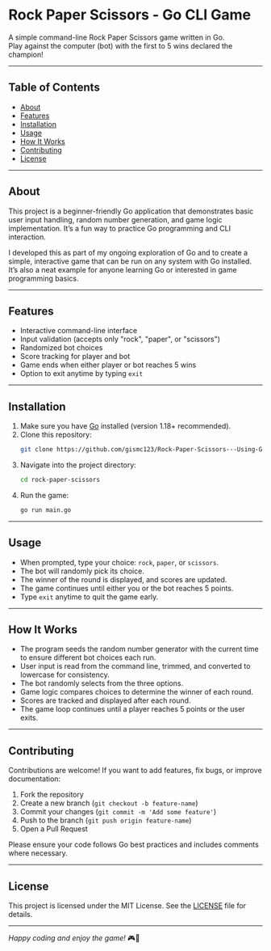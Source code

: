 # Rock Paper Scissors - Go CLI Game

A simple command-line Rock Paper Scissors game written in Go.  
Play against the computer (bot) with the first to 5 wins declared the champion!

---

## Table of Contents

- [About](#about)  
- [Features](#features)  
- [Installation](#installation)  
- [Usage](#usage)  
- [How It Works](#how-it-works)  
- [Contributing](#contributing)  
- [License](#license)  

---

## About

This project is a beginner-friendly Go application that demonstrates basic user input handling, random number generation, and game logic implementation. It’s a fun way to practice Go programming and CLI interaction.

I developed this as part of my ongoing exploration of Go and to create a simple, interactive game that can be run on any system with Go installed. It’s also a neat example for anyone learning Go or interested in game programming basics.

---

## Features

- Interactive command-line interface  
- Input validation (accepts only "rock", "paper", or "scissors")  
- Randomized bot choices  
- Score tracking for player and bot  
- Game ends when either player or bot reaches 5 wins  
- Option to exit anytime by typing `exit`  

---

## Installation

1. Make sure you have [Go](https://golang.org/dl/) installed (version 1.18+ recommended).  
2. Clone this repository:  
   ```bash
   git clone https://github.com/gismc123/Rock-Paper-Scissors---Using-GO.git
   ```  
3. Navigate into the project directory:  
   ```bash
   cd rock-paper-scissors
   ```  
4. Run the game:  
   ```bash
   go run main.go
   ```  

---

## Usage

- When prompted, type your choice: `rock`, `paper`, or `scissors`.  
- The bot will randomly pick its choice.  
- The winner of the round is displayed, and scores are updated.  
- The game continues until either you or the bot reaches 5 points.  
- Type `exit` anytime to quit the game early.  

---

## How It Works

- The program seeds the random number generator with the current time to ensure different bot choices each run.  
- User input is read from the command line, trimmed, and converted to lowercase for consistency.  
- The bot randomly selects from the three options.  
- Game logic compares choices to determine the winner of each round.  
- Scores are tracked and displayed after each round.  
- The game loop continues until a player reaches 5 points or the user exits.  

---

## Contributing

Contributions are welcome! If you want to add features, fix bugs, or improve documentation:

1. Fork the repository  
2. Create a new branch (`git checkout -b feature-name`)  
3. Commit your changes (`git commit -m 'Add some feature'`)  
4. Push to the branch (`git push origin feature-name`)  
5. Open a Pull Request  

Please ensure your code follows Go best practices and includes comments where necessary.

---

## License

This project is licensed under the MIT License. See the [LICENSE](LICENSE) file for details.

---

*Happy coding and enjoy the game!* 🎮🎸

